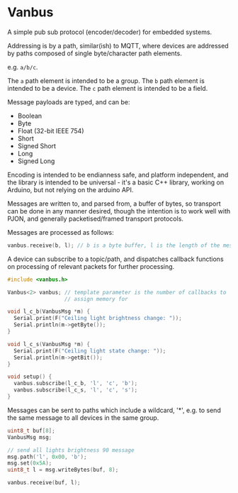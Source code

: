 # Vanbus

A simple pub sub protocol (encoder/decoder) for embedded systems.

Addressing is by a path, similar(ish) to MQTT, where devices are addressed by
paths composed of single byte/character path elements.

e.g. `a/b/c`.

The `a` path element is intended to be a group.
The `b` path element is intended to be a device.
The `c` path element is intended to be a field.

Message payloads are typed, and can be:

- Boolean
- Byte
- Float (32-bit IEEE 754)
- Short
- Signed Short
- Long
- Signed Long

Encoding is intended to be endianness safe, and platform independent, and the
library is intended to be universal - it's a basic C++ library, working on
Arduino, but not relying on the arduino API.

Messages are written to, and parsed from, a buffer of bytes, so transport can
be done in any manner desired, though the intention is to work well with PJON,
and generally packetised/framed transport protocols.

Messages are processed as follows:

```c++
vanbus.receive(b, l); // b is a byte buffer, l is the length of the message
```

A device can subscribe to a topic/path, and dispatches callback functions on
processing of relevant packets for further processing.

```c++
#include <vanbus.h>

Vanbus<2> vanbus; // template parameter is the number of callbacks to
                  // assign memory for

void l_c_b(VanbusMsg *m) {
  Serial.print(F("Ceiling light brightness change: "));
  Serial.println(m->getByte());
}

void l_c_s(VanbusMsg *m) {
  Serial.print(F("Ceiling light state change: "));
  Serial.println(m->getBit());
}

void setup() {
  vanbus.subscribe(l_c_b, 'l', 'c', 'b');
  vanbus.subscribe(l_c_s, 'l', 'c', 's');
}
```

Messages can be sent to paths which include a wildcard, '*', e.g. to send the
same message to all devices in the same group.

```c++
uint8_t buf[8];
VanbusMsg msg;

// send all lights brightness 90 message
msg.path('l', 0x00, 'b');
msg.set(0x5A);
uint8_t l = msg.writeBytes(buf, 8);

vanbus.receive(buf, l);
```
